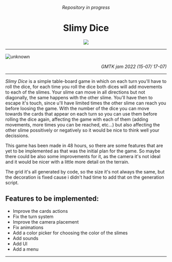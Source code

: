 
  <p align="center">
    <i>Repository in progress</i>
  </p>
  <h1 align="center">Slimy Dice</h1> 
  <p align="center">
    <img src="https://user-images.githubusercontent.com/67174666/179934022-be9bedee-8ca0-4ed4-8ff3-40c22cb404be.png"/>   
  </p>
  

---

![unknown](https://user-images.githubusercontent.com/67174666/179720651-f0a85e66-1c45-4d4a-b9e6-b7aa11486dbe.png)
<p align="right">
  <i>GMTK jam 2022 (15-07/ 17-07)</i>
</p>

---
_Slimy Dice_ is a simple table-board game in which on each turn you'll have to roll the dice,
for each time you roll the dice both dices will add movements to each of the slimes.
Your slime can move in all directions but not diagonally, the same happens with the other slime.
You'll have then to escape it's touch, since u'll have limited times the other slime can reach you before loosing the game. With the number of the dice you can move towards the cards that appear on each turn so you can use them before rolling the dice again, affecting the game with each of them (adding movements, more times you can be reached, etc...) but also affecting the other slime possitively or negatively so it would be nice to think well your decissions.

This game has been made in 48 hours, so there are some features that are yet to be implemented as that was the initial plan for the game. So maybe there could be also some improvements for it, as the camera it's not ideal and it would be nicer with a little more detail on the terrain.

The grid it's all generated by code, so the size it's not always the same, but the decoration is fixed cause i didn't had time to add that on the generation script.

Features to be implemented:
---
- Improve the cards actions
- Fix the turn system
- Improve the camera placement
- Fix animations
- Add a color picker for choosing the color of the slimes
- Add sounds
- Add UI
- Add a menu
---
